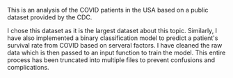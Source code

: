 This is an analysis of the COVID patients in the USA based on a public dataset provided by the CDC.

I chose this dataset as it is the largest dataset about this topic. Similarly, I have also implemented a binary classification model to predict
a patient's survival rate from COVID based on serveral factors. I have cleaned the raw data which is then passed to an input function to train the model.
This entire process has been truncated into multiple files to prevent confusions and complications.
